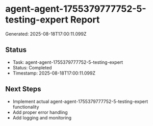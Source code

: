 # agent-agent-1755379777752-5-testing-expert Report

Generated: 2025-08-18T17:00:11.099Z

## Status
- Task: agent-agent-1755379777752-5-testing-expert
- Status: Completed
- Timestamp: 2025-08-18T17:00:11.099Z

## Next Steps
- Implement actual agent-agent-1755379777752-5-testing-expert functionality
- Add proper error handling
- Add logging and monitoring

